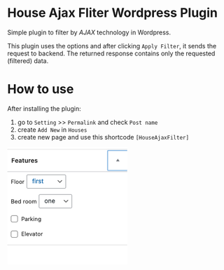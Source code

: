 # House Ajax Fliter Wordpress Plugin
Simple plugin to filter by *AJAX* technology in Wordpress.

This plugin uses the options and after clicking `Apply Filter`, it sends the request to backend. The returned response contains only the requested (filtered) data.


# How to use
After installing the plugin:
1. go to `Setting` >> `Permalink` and check `Post name`
2. create `Add New` in `Houses`
3. create new page and use this shortcode `[HouseAjaxFilter]`


![Featuers box](house/assets/images/features.png)
